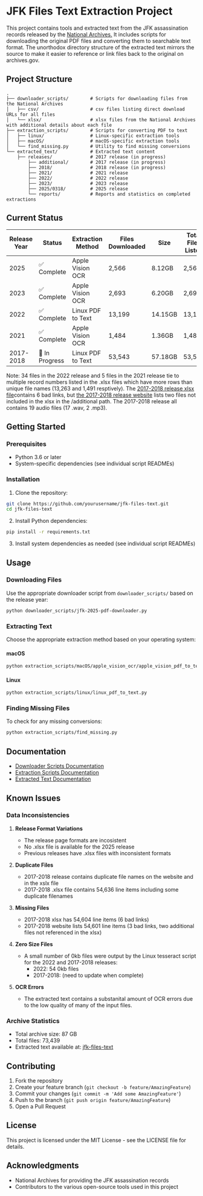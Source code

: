 # JFK Files Text Extraction Project

This project contains tools and extracted text from the JFK assassination records released by the [National Archives.](https://www.archives.gov/research/jfk) It includes scripts for downloading the original PDF files and converting them to searchable text format. The unorthodox directory structure of the extracted text mirrors the source to make it easier to reference or link files back to the original on archives.gov. 

## Project Structure

```
.
├── downloader_scripts/        # Scripts for downloading files from the National Archives
│   ├── csv/                   # csv files listing direct download URLs for all files
│   └── xlsx/                  # xlsx files from the National Archives with additional details about each file
├── extraction_scripts/        # Scripts for converting PDF to text
│   ├── linux/                 # Linux-specific extraction tools
│   ├── macOS/                 # macOS-specific extraction tools
│   └── find_missing.py        # Utility to find missing conversions
└── extracted_text/            # Extracted text content               
    ├── releases/              # 2017 release (in progress)
        ├── additional/        # 2017 release (in progress)
        ├── 2018/              # 2018 release (in progress)   
        ├── 2021/              # 2021 release
        ├── 2022/              # 2022 release
        ├── 2023/              # 2023 release
        ├── 2025/0318/         # 2025 release
        └── reports/           # Reports and statistics on completed extractions    
```

## Current Status

| Release Year | Status | Extraction Method | Files Downloaded | Size | Total Files Listed |
|--------------|---------|-------------------|------------------|------|-------------------|
| 2025 | ✅ Complete | Apple Vision OCR | 2,566 | 8.12GB | 2,566 |
| 2023 | ✅ Complete | Apple Vision OCR | 2,693 | 6.20GB | 2,693 |
| 2022 | ✅ Complete | Linux PDF to Text | 13,199 | 14.15GB | 13,199 |
| 2021 | ✅ Complete | Apple Vision OCR | 1,484 | 1.36GB | 1,484 |
| 2017-2018 | 🚧 In Progress | Linux PDF to Text | 53,543 | 57.18GB | 53,547 |

Note: 34 files in the 2022 release and 5 files in the 2021 release tie to multiple record numbers listed in the .xlsx files which have more rows than unique file names (13,263 and 1,491 resptively). The [2017-2018 release xlsx file](https://www.archives.gov/files/research/jfk/national-archives-jfk-assassination-records-2017-2018-release.xlsx)contains 6 bad links, but [the 2017-2018 release website](https://www.archives.gov/research/jfk/release-2017-2018) lists two files not included in the xlsx in the /additional path. The 2017-2018 release all contains 19 audio files (17 .wav, 2 .mp3).

## Getting Started

### Prerequisites
- Python 3.6 or later
- System-specific dependencies (see individual script READMEs)

### Installation

1. Clone the repository:
```bash
git clone https://github.com/yourusername/jfk-files-text.git
cd jfk-files-text
```

2. Install Python dependencies:
```bash
pip install -r requirements.txt
```

3. Install system dependencies as needed (see individual script READMEs)

## Usage

### Downloading Files
Use the appropriate downloader script from `downloader_scripts/` based on the release year:
```bash
python downloader_scripts/jfk-2025-pdf-downloader.py
```

### Extracting Text
Choose the appropriate extraction method based on your operating system:

#### macOS
```bash
python extraction_scripts/macOS/apple_vision_ocr/apple_vision_pdf_to_text.py
```

#### Linux
```bash
python extraction_scripts/linux/linux_pdf_to_text.py
```

### Finding Missing Files
To check for any missing conversions:
```bash
python extraction_scripts/find_missing.py
```

## Documentation

- [Downloader Scripts Documentation](downloader_scripts/README.md)
- [Extraction Scripts Documentation](extraction_scripts/README.md)
- [Extracted Text Documentation](extracted_text/README.md)

## Known Issues

### Data Inconsistencies

1. **Release Format Variations**
   - The release page formats are incosistent
   - No .xlsx file is available for the 2025 release
   - Previous releases have .xlsx files with inconsistent formats

2. **Duplicate Files**
   - 2017-2018 release contains duplicate file names on the website and in the xslx file
   - 2017-2018 .xlsx file contains 54,636 line items including some duplicate filenames
   
3. **Missing Files**
   - 2017-2018 xlsx has 54,604 line items (6 bad links)
   - 2017-2018 website lists 54,601 line items (3 bad links, two additional files not referenced in the xlsx)

4. **Zero Size Files**
   - A small number of 0kb files were output by the Linux tesseract script for the 2022 and 2017-2018 releases:
     - 2022: 54 0kb files
     - 2017-2018: (need to update when complete)
    
4. **OCR Errors**
   - The extracted text contains a substanital amount of OCR errors due to the low quality of many of the input files. 

### Archive Statistics
- Total archive size: 87 GB
- Total files: 73,439
- Extracted text available at: [jfk-files-text](https://github.com/noops888/jfk-files-text/)

## Contributing

1. Fork the repository
2. Create your feature branch (`git checkout -b feature/AmazingFeature`)
3. Commit your changes (`git commit -m 'Add some AmazingFeature'`)
4. Push to the branch (`git push origin feature/AmazingFeature`)
5. Open a Pull Request

## License

This project is licensed under the MIT License - see the LICENSE file for details.

## Acknowledgments

- National Archives for providing the JFK assassination records
- Contributors to the various open-source tools used in this project 
